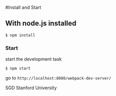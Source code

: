 #Install and Start

## With node.js installed
	$ npm install

### Start
start the development task

	$ npm start

go to `http://localhost:8080/webpack-dev-server/`

SGD Stanford University
